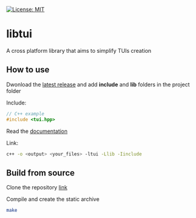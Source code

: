 [![License: MIT](https://img.shields.io/badge/License-MIT-yellow.svg)](https://opensource.org/licenses/MIT)

# libtui
A cross platform library that aims to simplify TUIs creation

## How to use

Dwonload the [latest release](https://github.com/zambodev/libtui/releases/latest) and add **include** and **lib** folders in the project folder

Include:
```cpp
// C++ example
#include <tui.hpp>
```
Read the [documentation](docs.md)

Link:
```bash
c++ -o <output> <your_files> -ltui -Llib -Iinclude
```
## Build from source
Clone the repository [link](https://github.com/zambodev/libtui.git)

Compile and create the static archive
```bash
make
```
